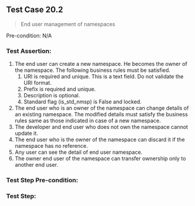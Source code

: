 ## Test Case 20.2

> End user management of namespaces

Pre-condition: N/A



### Test Assertion:

1. The end user can create a new namespace. He becomes the owner of the namespace. The following business rules must be satisfied.
	1. URI is required and unique. This is a text field. Do not validate the URI format.
	2. Prefix is required and unique.
	3. Description is optional.
	4. Standard flag (is_std_nmsp) is False and locked.
2. The end user who is an owner of the namespace can change details of an existing namespace. The modified details must satisfy the business rules same as those indicated in case of a new namespace.
3. The developer and end user who does not own the namespace cannot update it.
4. The end user who is the owner of the namespace can discard it if the namespace has no reference.
5. Any user can see the detail of end user namespace.
6. The owner end user of the namespace can transfer ownership only to another end user.

### Test Step Pre-condition:



### Test Step:
